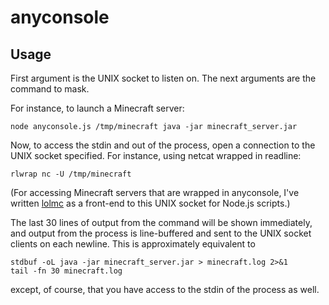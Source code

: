 anyconsole
==========

Usage
-----

First argument is the UNIX socket to listen on. The next arguments are the
command to mask.

For instance, to launch a Minecraft server:

    node anyconsole.js /tmp/minecraft java -jar minecraft_server.jar

Now, to access the stdin and out of the process, open a connection to the UNIX
socket specified. For instance, using netcat wrapped in readline:

    rlwrap nc -U /tmp/minecraft

(For accessing Minecraft servers that are wrapped in anyconsole, I've written
[lolmc](https://github.com/Mortal/lolmc) as a front-end to this UNIX socket for
Node.js scripts.)

The last 30 lines of output from the command will be shown immediately, and
output from the process is line-buffered and sent to the UNIX socket clients on
each newline. This is approximately equivalent to

    stdbuf -oL java -jar minecraft_server.jar > minecraft.log 2>&1
    tail -fn 30 minecraft.log

except, of course, that you have access to the stdin of the process as well.
